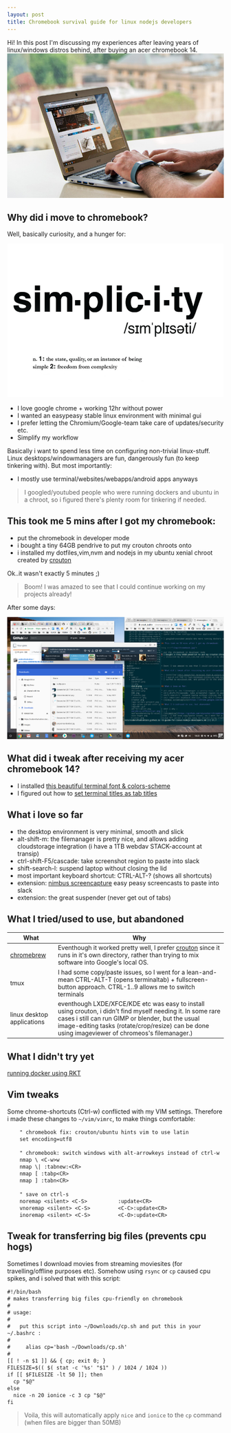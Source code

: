 ```yaml
---
layout: post
title: Chromebook survival guide for linux nodejs developers 
---
```


<div class="message">
  Hi! In this post I'm discussing my experiences after leaving years of linux/windows distros behind, after buying an acer chromebook 14.
</div>

<img src="/public/img/chromebook.jpg"/>

## Why did i move to chromebook?

Well, basically curiosity, and a hunger for:

<img src="/public/img/simplicity.jpg">

* I love google chrome + working 12hr without power 
* I wanted an easypeasy stable linux environment with minimal gui
* I prefer letting the Chromium/Google-team take care of updates/security etc.
* Simplify my workflow

Basically i want to spend less time on configuring non-trivial linux-stuff. Linux desktops/windowmanagers are fun, dangerously fun (to keep tinkering with).
But most importantly:

* I mostly use terminal/websites/webapps/android apps anyways

> I googled/youtubed people who were running dockers and ubuntu in a chroot, so i figured there's plenty room for tinkering if needed.

## This took me 5 mins after I got my chromebook:

* put the chromebook in developer mode
* i bought a tiny 64GB pendrive to put my crouton chroots onto
* i installed my dotfiles,vim,nvm and nodejs in my ubuntu xenial chroot created by [crouton](https://github.com/dnschneid/crouton)

Ok..it wasn't exactly 5 minutes ;)

> Boom! I was amazed to see that I could continue working on my projects already! 

After some days:

![](/public/img/chromebookshot.png)

## What did i tweak after receiving my acer chromebook 14?

* I installed [this beautiful terminal font & colors-scheme](https://gist.github.com/coderofsalvation/72c0b0b7d3288ab3748cf96629d08e81)
* I figured out how to [set terminal titles as tab titles](https://gist.github.com/coderofsalvation/8eef0f99a5a85e00f2c2da5b9e09292d)

## What i love so far

* the desktop environment is very minimal, smooth and slick
* alt-shift-m: the filemanager is pretty nice, and allows adding cloudstorage integration (i have a 1TB webdav STACK-account at transip)
* ctrl-shift-F5/cascade: take screenshot region to paste into slack
* shift-search-l: suspend laptop without closing the lid
* most important keyboard shortcut: CTRL-ALT-? (shows all shortcuts)
* extension: [nimbus screencapture](https://chrome.google.com/webstore/detail/nimbus-screenshot-screen/bpconcjcammlapcogcnnelfmaeghhagj?utm_source=chrome-app-launcher-search) easy peasy screencasts to paste into slack
* extension: the great suspender (never get out of tabs)

## What I tried/used to use, but abandoned

| What | Why |
|-|-|
| [chromebrew](https://github.com/skycocker/chromebrew) | Eventhough it worked pretty well, I prefer [crouton](https://github.com/dnschneid/crouton) since it runs in it's own directory, rather than trying to mix software into Google's local OS.|
|tmux | I had some copy/paste issues, so I went for a lean-and-mean CTRL-ALT-T (opens terminaltab) + fullscreen-button approach. CTRL-1..9 allows me to switch terminals |
|linux desktop applications | eventhough LXDE/XFCE/KDE etc was easy to install using crouton, i didn't find myself needing it. In some rare cases i still can run GIMP or blender, but the usual image-editing tasks (rotate/crop/resize) can be done using imageviewer of chromeos's filemanager.)

## What I didn't try yet

[running docker using RKT](http://blog.vantol.org/running-docker-containers-on-a-chromebook-with-rkt/)

## Vim tweaks 

Some chrome-shortcuts (Ctrl-w) conflicted with my VIM settings.
Therefore i made these changes to `~/vim/vimrc`, to make things comfortable:

		" chromebook fix: crouton/ubuntu hints vim to use latin
		set encoding=utf8

		" chromebook: switch windows with alt-arrowkeys instead of ctrl-w
		nmap \ <C-w>w
		nmap \| :tabnew:<CR> 
		nmap [ :tabp<CR>
		nmap ] :tabn<CR>

		" save on ctrl-s
		noremap <silent> <C-S>          :update<CR>
		vnoremap <silent> <C-S>         <C-C>:update<CR>
		inoremap <silent> <C-S>         <C-O>:update<CR>

## Tweak for transferring big files (prevents cpu hogs)

Sometimes I download movies from streaming moviesites (for travelling/offline purposes etc).
Somehow using `rsync` or `cp` caused cpu spikes, and i solved that with this script:

    #!/bin/bash
    # makes transferring big files cpu-friendly on chromebook
    #
    # usage:
    #
    #   put this script into ~/Downloads/cp.sh and put this in your ~/.bashrc :
    #
    #     alias cp='bash ~/Downloads/cp.sh'
    #
    [[ ! -n $1 ]] && { cp; exit 0; } 
    FILESIZE=$(( $( stat -c '%s' "$1" ) / 1024 / 1024 ))
    if [[ $FILESIZE -lt 50 ]]; then 
      cp "$@"
    else
      nice -n 20 ionice -c 3 cp "$@"
    fi

> Voila, this will automatically apply `nice` and `ionice` to the `cp` command (when files are bigger than 50MB)
